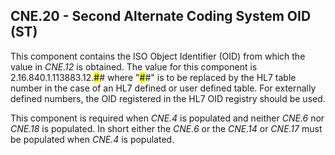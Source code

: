 ## CNE.20 - Second Alternate Coding System OID (ST)

This component contains the ISO Object Identifier (OID) from which the value in _CNE.12_ is obtained. The value for this component is 2.16.840.1.113883.12.<mark>#</mark># where "<mark>#</mark>#" is to be replaced by the HL7 table number in the case of an HL7 defined or user defined table. For externally defined numbers, the OID registered in the HL7 OID registry should be used.

This component is required when _CNE.4_ is populated and neither _CNE.6_ nor _CNE.18_ is populated. In short either the _CNE.6_ or the _CNE.14_ or _CNE.17_ must be populated when _CNE.4_ is populated.
